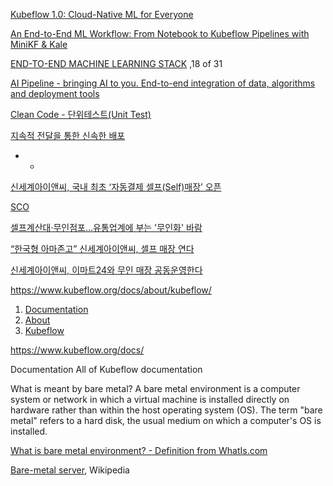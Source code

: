 [Kubeflow 1.0: Cloud-Native ML for Everyone](https://medium.com/kubeflow/kubeflow-1-0-cloud-native-ml-for-everyone-a3950202751)

[An End-to-End ML Workflow: From Notebook to Kubeflow Pipelines with MiniKF & Kale](https://medium.com/kubeflow/an-end-to-end-ml-workflow-from-notebook-to-kubeflow-pipelines-with-minikf-kale-72244d245d53)

[END-TO-END MACHINE LEARNING STACK](https://www.slideshare.net/jwiegelmann/endtoend-machine-learning-stack) ,18 of 31

[AI Pipeline - bringing AI to you. End-to-end integration of data, algorithms and deployment tools](https://arxiv.org/abs/1901.05049)







[Clean Code - 단위테스트(Unit Test)](https://nesoy.github.io/articles/2018-02/CleanCode-UnitTest)

[지속적 전달을 통한 신속한 배포](https://aws.amazon.com/ko/builders-library/going-faster-with-continuous-delivery/)



* * 

[신세계아이앤씨, 국내 최초 ‘자동결제 셀프(Self)매장’ 오픈](http://www.businesskorea.co.kr/news/articleView.html?idxno=36117)

[SCO](https://www.gsitm.com/content/sco)

[셀프계산대·무인점포…유통업계에 부는 '무인화' 바람](http://www.applen.or.kr/news/articleView.html?idxno=39157)

[“한국형 아마존고” 신세계아이앤씨, 셀프 매장 연다](http://www.bloter.net/archives/353809)

[신세계아이앤씨, 이마트24와 무인 매장 공동운영한다](http://www.zdnet.co.kr/view/?no=20190918100234)

https://www.kubeflow.org/docs/about/kubeflow/



1. [Documentation](https://www.kubeflow.org/docs/)
2.  [About](https://www.kubeflow.org/docs/about/)
3.  [Kubeflow](https://www.kubeflow.org/docs/about/kubeflow/)

https://www.kubeflow.org/docs/

Documentation
All of Kubeflow documentation



What is meant by bare metal?
A bare metal environment is a computer system or network in which a virtual machine is installed directly on hardware rather than within the host operating system (OS). The term "bare metal" refers to a hard disk, the usual medium on which a computer's OS is installed.

[What is bare metal environment? - Definition from WhatIs.com](https://searchservervirtualization.techtarget.com/definition/bare-metal-environment)

[Bare-metal server](https://en.wikipedia.org/wiki/Bare-metal_server), Wikipedia